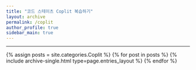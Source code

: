 ```yaml
---
title: "코드 스테이츠 Coplit 복습하기"
layout: archive
permalink: /coplit
author_profile: true
sidebar_main: true
---
```


<!-- 공백이 포함되어 있는 카테고리 이름의 경우 site.categories.['a b c'] 이런식으로! -->

---

{% assign posts = site.categories.Coplit %}
{% for post in posts %} {% include archive-single.html type=page.entries_layout %} {% endfor %}
